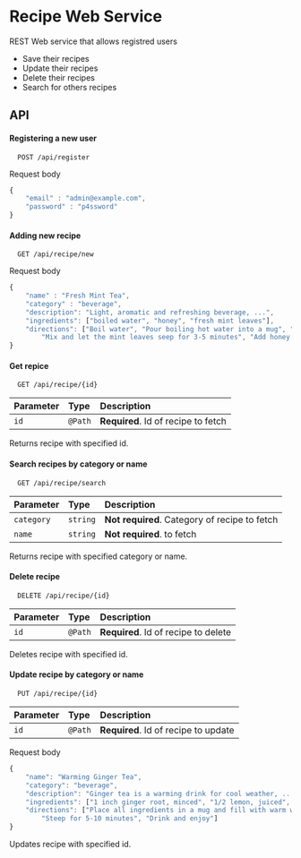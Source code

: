 
# Recipe Web Service

REST Web service that allows registred users

* Save their recipes
* Update their recipes
* Delete their recipes
* Search for others recipes
## API

#### Registering a new user

```
  POST /api/register
```
Request body
```js
{
    "email" : "admin@example.com",
    "password" : "p4ssword"
}
```

#### Adding new recipe

```
  GET /api/recipe/new
```
Request body
```js
{
    "name" : "Fresh Mint Tea",
    "category" : "beverage",
    "description": "Light, aromatic and refreshing beverage, ...",
    "ingredients": ["boiled water", "honey", "fresh mint leaves"],
    "directions": ["Boil water", "Pour boiling hot water into a mug", "Add fresh mint leaves", 
        "Mix and let the mint leaves seep for 3-5 minutes", "Add honey and mix again"]
}
```

#### Get repice

```
  GET /api/recipe/{id}
```

| Parameter | Type     | Description                         |
| :-------- | :------- | :--------------------------------   |
| `id`      | `@Path`  | **Required**. Id of recipe to fetch |

Returns recipe with specified id.

#### Search recipes by category or name

```
  GET /api/recipe/search
```
| Parameter | Type      | Description                                           |
| :-------- | :-------  | :--------------------------------                     |
| `category`| `string`  | **Not required**. Category of recipe to fetch         |
| `name`    | `string`  | **Not required**. to fetch                            |

Returns recipe with specified category or name.

#### Delete recipe

```
  DELETE /api/recipe/{id}
```
| Parameter | Type     | Description                         |
| :-------- | :------- | :--------------------------------   |
| `id`      | `@Path`  | **Required**. Id of recipe to delete |

Deletes recipe with specified id.

#### Update recipe by category or name

```
  PUT /api/recipe/{id}
```
| Parameter | Type     | Description                          |
| :-------- | :------- | :--------------------------------    |
| `id`      | `@Path`  | **Required**. Id of recipe to update |
  
Request body
```js
{
    "name": "Warming Ginger Tea",
    "category": "beverage",
    "description": "Ginger tea is a warming drink for cool weather, ...",
    "ingredients": ["1 inch ginger root, minced", "1/2 lemon, juiced", "1/2 teaspoon manuka honey"],
    "directions": ["Place all ingredients in a mug and fill with warm water (not too hot so you keep the beneficial honey compounds in tact)", 
        "Steep for 5-10 minutes", "Drink and enjoy"]
}
```

Updates recipe with specified id.
